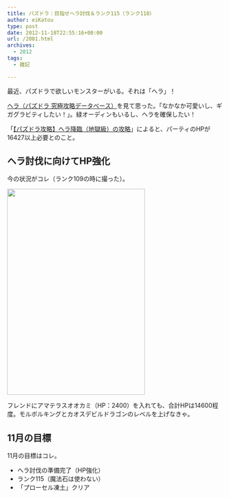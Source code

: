 ```yaml
---
title: パズドラ：目指せヘラ討伐＆ランク115（ランク110）
author: eiKatou
type: post
date: 2012-11-18T22:55:16+00:00
url: /2081.html
archives:
  - 2012
tags:
  - 雑記

---
```

最近、パズドラで欲しいモンスターがいる。それは「ヘラ」！

[ヘラ（パズドラ 究極攻略データベース）][1]を見て思った。「なかなか可愛いし、ギガグラビティしたい！」。緑オーディンもいるし、ヘラを確保したい！

「[【パズドラ攻略】ヘラ降臨（地獄級）の攻略][2]」によると、パーティのHPが16427以上必要とのこと。

## ヘラ討伐に向けてHP強化

今の状況がコレ（ランク109の時に撮った）。
  
[<img src="/uploads/2012/11/IMG_0955.jpg" alt="" title="IMG_0955" width="320" height="480" class="alignnone size-full wp-image-2076" srcset="/uploads/2012/11/IMG_0955.jpg 320w, /blog/uploads/2012/11/IMG_0955-200x300.jpg 200w" sizes="(max-width: 320px) 100vw, 320px" />][3]

フレンドにアマテラスオオカミ（HP：2400）を入れても、合計HPは14600程度。モルボルキングとカオスデビルドラゴンのレベルを上げなきゃ。

## 11月の目標

11月の目標はコレ。

  * ヘラ討伐の準備完了（HP強化）
  * ランク115（魔法石は使わない）
  * 「プローセル凍土」クリア

 [1]: http://pd.appbank.net/708
 [2]: http://www.appbank.net/2012/09/29/iphone-application/485251.php
 [3]: /blog/uploads/2012/11/IMG_0955.jpg
